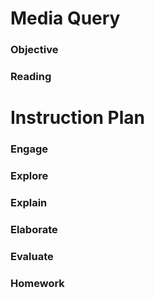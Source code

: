 # Media Query

### Objective

### Reading

# Instruction Plan

### Engage

### Explore

### Explain

### Elaborate

### Evaluate

### Homework